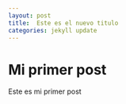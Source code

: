 ```yaml
---
layout: post
title:  Este es el nuevo titulo
categories: jekyll update
---
```


# Mi primer post

Este es mi primer post